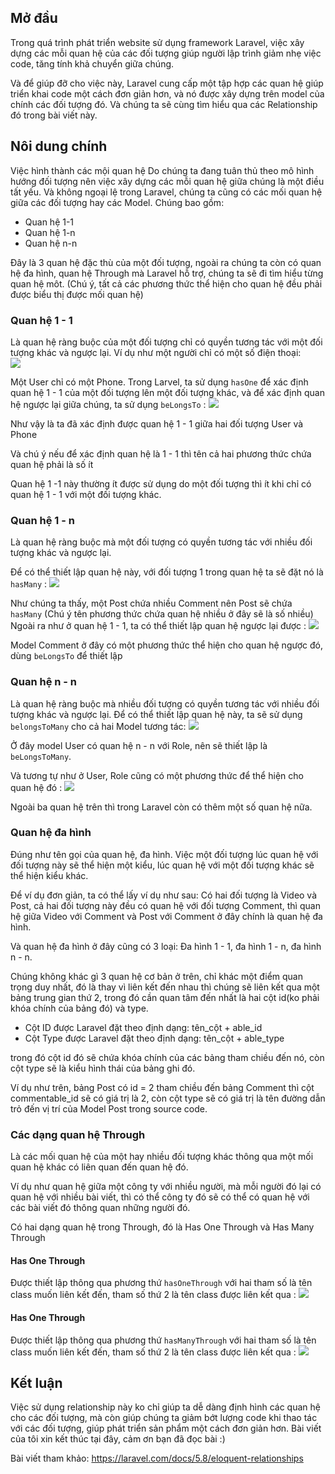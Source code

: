 ## Mở đầu
Trong quá trình phát triển website sử dụng framework Laravel, việc xây dựng các mỗi quan hệ của các đối tượng giúp người lập trình giảm nhẹ việc code, tăng tính khả chuyển giữa chúng. 

Và để giúp đỡ cho việc này, Laravel cung cấp một tập hợp các quan hệ giúp triển khai code một cách đơn giản hơn, và nó được xây dựng trên model của chính các đối tượng đó. Và chúng ta sẽ cùng tìm hiểu qua các Relationship đó trong bài viết này.

## Nôi dung chính

Việc hình thành các mội quan hệ
Do chúng ta đang tuân thủ theo mô hình hướng đối tượng nên việc xây dựng các mỗi quan hệ giữa chúng là một điều tất yếu. Và không ngoại lệ trong Laravel, chúng ta cũng có các mối quan hệ giữa các đối tượng hay các Model.
Chúng bao gồm:
* Quan hệ 1-1
* Quan hệ 1-n
* Quan hệ n-n

Đây là 3 quan hệ đặc thù của một đối tượng, ngoài ra chúng ta còn có quan hệ đa hình, quan hệ Through mà Laravel hỗ trợ, chúng ta sẽ đi tìm hiểu từng quan hệ môt. (Chú ý, tất cả các phương thức thể hiện cho quan hệ đều phải được biểu thị được mối quan hệ)

### Quan hệ 1 - 1

Là quan hệ ràng buộc của một đối tượng chỉ có quyền tương tác với một đối tượng khác và ngược lại. Ví dụ như một người chỉ có một số điện thoại:  
![](https://images.viblo.asia/2c088371-cb18-4748-a73d-745dbcf3bce4.png)

Một User chỉ có một Phone. Trong Larvel, ta sử dụng `hasOne` để xác định quan hệ 1 - 1 của một đối tượng lên một đối tượng khác, và để xác định quan hệ ngược lại giữa chúng, ta sử dụng `beLongsTo` :
![](https://images.viblo.asia/db49bbcc-bbd9-468a-b948-6d274a3d6b8a.png)

Như vậy là ta đã xác định được quan hệ 1 - 1 giữa hai đối tượng User và Phone

Và chú ý nếu để xác định quan hệ là 1 - 1 thì tên cả hai phương thức chứa quan hệ phải là số ít

Quan hệ 1 -1 này thường ít được sử dụng do một đối tượng thì ít khi chỉ có quan hệ 1 - 1 với một đối tượng khác.
  
### Quan hệ 1 - n

Là quan hệ ràng buộc mà một đối tượng có quyền tương tác với nhiều đối tượng khác và ngược lại.

Để có thể thiết lập quan hệ này, với đối tượng 1 trong quan hệ ta sẽ đặt nó là `hasMany` :
![](https://images.viblo.asia/4e9ca9d1-eab2-4075-ace6-6466e46bcd23.png)

Như chúng ta thấy, một Post chứa nhiều Comment nên Post sẽ chứa `hasMany` (Chú ý tên phương thức chứa quan hệ nhiều ở đây sẽ là số nhiều)
Ngoài ra như ở quan hệ 1 - 1, ta có thể thiết lập quan hệ ngược lại được :
![](https://images.viblo.asia/bbdc10cd-feb2-44fd-be0e-9e0b464f8bc7.png)

Model Comment ở đây có một phương thức thể hiện cho quan hệ ngược đó, dùng `beLongsTo` để thiết lập

### Quan hệ n - n

Là quan hệ ràng buộc mà nhiều đối tượng có quyền tương tác với nhiều đối tượng khác và ngược lại.
Để có thể thiết lập quan hệ này, ta sẽ sử dụng `belongsToMany` cho cả hai Model tương tác: 
![](https://images.viblo.asia/6d251383-8a8b-4b09-adee-2f8f6e3d80bb.png)

Ở đây model User có quan hệ n - n với Role, nên sẽ thiết lập là `beLongsToMany`. 

Và tương tự như ở  User,  Role cũng có một phương thức để thể hiện cho quan hệ đó :
![](https://images.viblo.asia/535bfc05-bc3b-4d7f-8125-de60048a7369.png)

Ngoài ba quan hệ trên thì trong Laravel còn có thêm một số quan hệ nữa. 
### Quan hệ đa hình

Đúng như tên gọi của quan hệ, đa hình. Việc một đối tượng lúc quan hệ với đối tượng này sẽ thể hiện một kiểu, lúc quan hệ với một đối tượng khác sẽ thể hiện kiểu khác. 

Để ví dụ đơn giản, ta có thể lấy ví dụ như sau:
Có hai đối tượng là Video và Post, cả hai đối tượng này đều có quan hệ với đối tượng Comment, thì quan hệ giữa Video với Comment và Post với Comment ở đây chính là quan hệ đa hình.

Và quan hệ đa hình ở đây cũng có 3 loại: Đa hình 1 - 1, đa hình 1 - n, đa hình n - n.

Chúng không khác gì 3 quan hệ cơ bản ở trên, chỉ khác một điểm quan trọng duy nhất, đó là thay vì liên kết đến nhau thì chúng sẽ liên kết qua một bảng trung gian thứ 2, trong đó cần quan tâm đến nhất là hai cột id(ko phải khóa chính của bảng đó) và type. 

* Cột ID  được Laravel đặt theo định dạng: tên_cột + able_id 
* Cột Type được Laravel đặt theo định dạng: tên_cột + able_type

trong đó cột id đó sẽ chứa khóa chính của các bảng tham chiều đến nó, còn cột type sẽ là kiểu hình thái của bảng ghi đó.

Ví dụ như trên, bảng Post có id = 2 tham chiều đến bảng Comment thì cột commentable_id sẽ có giá trị là 2, còn cột type sẽ có giá trị là tên đường dẫn trỏ đến vị trí của Model Post trong source code.

### Các dạng quan hệ Through

Là các mối quan hệ của một hay nhiều đối tượng khác thông qua một mối quan hệ khác có liên quan đến quan hệ đó.

Ví dụ như quan hệ giữa một công ty với nhiều người, mà mỗi người đó lại có quan hệ với nhiều bài viết, thì có thể công ty đó sẽ có thể có quan hệ với các bài viết đó thông quan những người đó.

Có hai dạng quan hệ trong Through, đó là Has One Through và Has Many Through

#### Has One Through
Được thiết lập thông qua phương thứ `hasOneThrough` với hai tham số là tên class muốn liên kết đến, tham số thứ 2 là tên class được liên kết qua :
![](https://images.viblo.asia/b3eb6d7e-c290-49e5-8585-412ac17c4fb3.png)
#### Has One Through
Được thiết lập thông qua phương thứ `hasManyThrough` với hai tham số là tên class muốn liên kết đến, tham số thứ 2 là tên class được liên kết qua :
![](https://images.viblo.asia/455898aa-0aa8-462e-aa59-26380cb20b43.png)

## Kết luận
Việc sử dụng relationship này ko chỉ giúp ta dễ dàng định hình các quan hệ cho các đối tượng, mà còn giúp chúng ta giảm bớt lượng code khi thao tác với các đối tượng, giúp phát triển sản phẩm một cách đơn giản hơn. Bài viết của tôi xin kết thúc tại đây, cảm ơn bạn đã đọc bài :)

Bài viết tham khảo: https://laravel.com/docs/5.8/eloquent-relationships